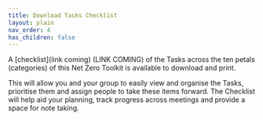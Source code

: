 ```yaml
---
title: Download Tasks Checklist
layout: plain
nav_order: 4
has_children: false
---
```


A [checklist](link coming) (LINK COMING) of the Tasks across the ten petals (categories) of this Net Zero Toolkit is available to download and print.

This will allow you and your group to easily view and organise the Tasks, prioritise them and assign people to take these items forward. The  Checklist will help aid your planning, track progress across meetings and provide a space for note taking.
